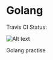 Golang
======

Travis CI Status:

![Alt text](https://travis-ci.org/liboshi/golang.svg?branch=master "travis-ci status")

Golang practise
